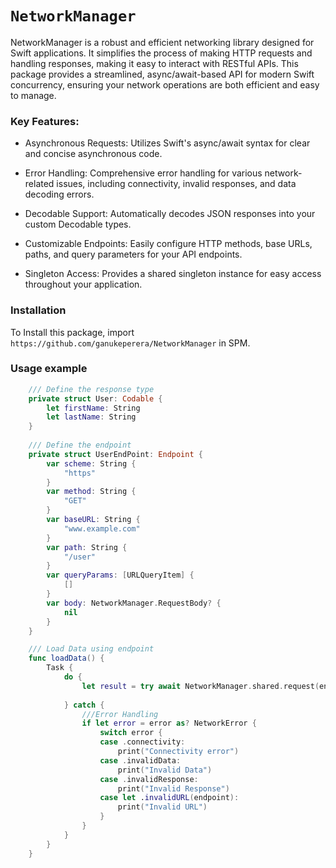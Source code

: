 # ``NetworkManager``

NetworkManager is a robust and efficient networking library designed for Swift applications. It simplifies the process of making HTTP requests and handling responses, making it easy to interact with RESTful APIs. This package provides a streamlined, async/await-based API for modern Swift concurrency, ensuring your network operations are both efficient and easy to manage.

### Key Features:

* Asynchronous Requests: Utilizes Swift's async/await syntax for clear and concise asynchronous code.

* Error Handling: Comprehensive error handling for various network-related issues, including connectivity, invalid responses, and data decoding errors.

* Decodable Support: Automatically decodes JSON responses into your custom Decodable types.

* Customizable Endpoints: Easily configure HTTP methods, base URLs, paths, and query parameters for your API endpoints.

* Singleton Access: Provides a shared singleton instance for easy access throughout your application.


### Installation

To Install this package, import `https://github.com/ganukeperera/NetworkManager` in SPM.

### Usage example

```swift
    /// Define the response type
    private struct User: Codable {
        let firstName: String
        let lastName: String
    }
    
    /// Define the endpoint
    private struct UserEndPoint: Endpoint {
        var scheme: String {
            "https"
        }
        var method: String {
            "GET"
        }
        var baseURL: String {
            "www.example.com"
        }
        var path: String {
            "/user"
        }
        var queryParams: [URLQueryItem] {
            []
        }
        var body: NetworkManager.RequestBody? {
            nil
        }
    }

    /// Load Data using endpoint
    func loadData() {
        Task {
            do {
                let result = try await NetworkManager.shared.request(endpoint: UserEndPoint(), for: User.self)
                
            } catch {
                ///Error Handling
                if let error = error as? NetworkError {
                    switch error {
                    case .connectivity:
                        print("Connectivity error")
                    case .invalidData:
                        print("Invalid Data")
                    case .invalidResponse:
                        print("Invalid Response")
                    case let .invalidURL(endpoint):
                        print("Invalid URL")
                    }
                }
            }
        }
    }

```

